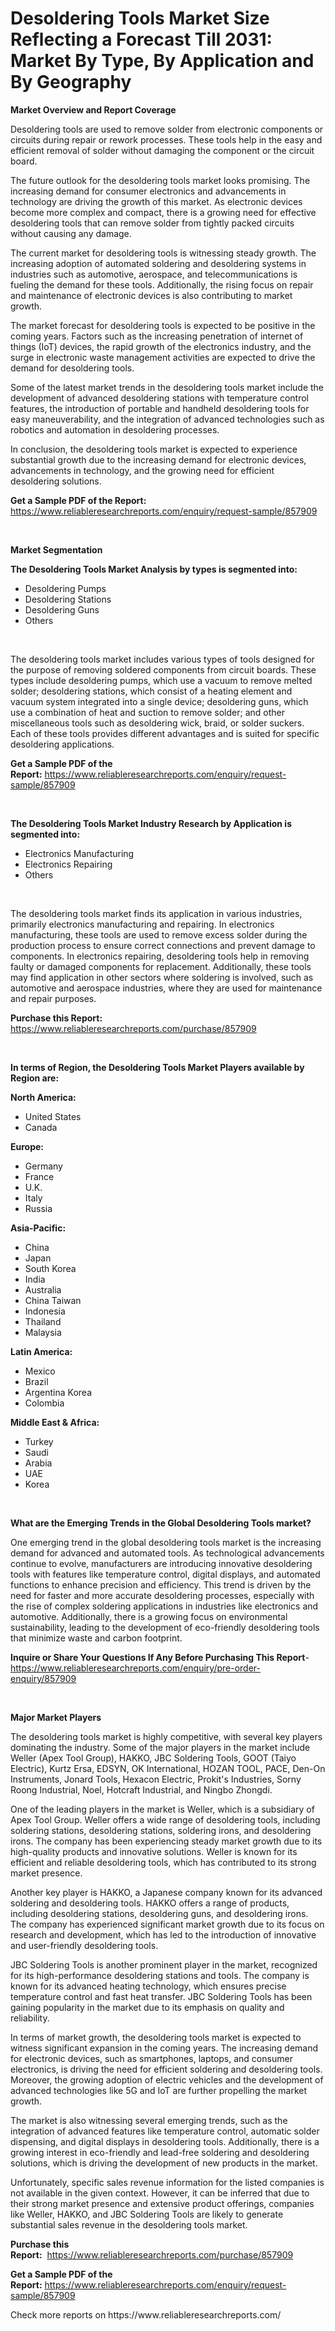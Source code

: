 <p><h1>Desoldering Tools Market Size Reflecting a Forecast Till 2031: Market By Type, By Application and By Geography</h1></p><p><strong>Market Overview and Report Coverage</strong></p>
<p><p>Desoldering tools are used to remove solder from electronic components or circuits during repair or rework processes. These tools help in the easy and efficient removal of solder without damaging the component or the circuit board.</p><p>The future outlook for the desoldering tools market looks promising. The increasing demand for consumer electronics and advancements in technology are driving the growth of this market. As electronic devices become more complex and compact, there is a growing need for effective desoldering tools that can remove solder from tightly packed circuits without causing any damage.</p><p>The current market for desoldering tools is witnessing steady growth. The increasing adoption of automated soldering and desoldering systems in industries such as automotive, aerospace, and telecommunications is fueling the demand for these tools. Additionally, the rising focus on repair and maintenance of electronic devices is also contributing to market growth.</p><p>The market forecast for desoldering tools is expected to be positive in the coming years. Factors such as the increasing penetration of internet of things (IoT) devices, the rapid growth of the electronics industry, and the surge in electronic waste management activities are expected to drive the demand for desoldering tools.</p><p>Some of the latest market trends in the desoldering tools market include the development of advanced desoldering stations with temperature control features, the introduction of portable and handheld desoldering tools for easy maneuverability, and the integration of advanced technologies such as robotics and automation in desoldering processes.</p><p>In conclusion, the desoldering tools market is expected to experience substantial growth due to the increasing demand for electronic devices, advancements in technology, and the growing need for efficient desoldering solutions.</p></p>
<p><strong>Get a Sample PDF of the Report:</strong> <a href="https://www.reliableresearchreports.com/enquiry/request-sample/857909">https://www.reliableresearchreports.com/enquiry/request-sample/857909</a></p>
<p>&nbsp;</p>
<p><strong>Market Segmentation</strong></p>
<p><strong>The Desoldering Tools Market Analysis by types is segmented into:</strong></p>
<p><ul><li>Desoldering Pumps</li><li>Desoldering Stations</li><li>Desoldering Guns</li><li>Others</li></ul></p>
<p>&nbsp;</p>
<p><p>The desoldering tools market includes various types of tools designed for the purpose of removing soldered components from circuit boards. These types include desoldering pumps, which use a vacuum to remove melted solder; desoldering stations, which consist of a heating element and vacuum system integrated into a single device; desoldering guns, which use a combination of heat and suction to remove solder; and other miscellaneous tools such as desoldering wick, braid, or solder suckers. Each of these tools provides different advantages and is suited for specific desoldering applications.</p></p>
<p><strong>Get a Sample PDF of the Report:</strong>&nbsp;<a href="https://www.reliableresearchreports.com/enquiry/request-sample/857909">https://www.reliableresearchreports.com/enquiry/request-sample/857909</a></p>
<p>&nbsp;</p>
<p><strong>The Desoldering Tools Market Industry Research by Application is segmented into:</strong></p>
<p><ul><li>Electronics Manufacturing</li><li>Electronics Repairing</li><li>Others</li></ul></p>
<p>&nbsp;</p>
<p><p>The desoldering tools market finds its application in various industries, primarily electronics manufacturing and repairing. In electronics manufacturing, these tools are used to remove excess solder during the production process to ensure correct connections and prevent damage to components. In electronics repairing, desoldering tools help in removing faulty or damaged components for replacement. Additionally, these tools may find application in other sectors where soldering is involved, such as automotive and aerospace industries, where they are used for maintenance and repair purposes.</p></p>
<p><strong>Purchase this Report:</strong>&nbsp; <a href="https://www.reliableresearchreports.com/purchase/857909">https://www.reliableresearchreports.com/purchase/857909</a></p>
<p>&nbsp;</p>
<p><strong>In terms of Region, the Desoldering Tools Market Players available by Region are:</strong></p>
<p>
    <p> <strong> North America: </strong>
        <ul>
            <li>United States</li>
            <li>Canada</li>
        </ul>
        </p> 
    <p> <strong> Europe: </strong>
        <ul>
            <li>Germany</li>
            <li>France</li>
            <li>U.K.</li>
            <li>Italy</li>
            <li>Russia</li>
        </ul>
        </p> 
    <p> <strong> Asia-Pacific: </strong>
        <ul>
            <li>China</li>
            <li>Japan</li>
            <li>South Korea</li>
            <li>India</li>
            <li>Australia</li>
            <li>China Taiwan</li>
            <li>Indonesia</li>
            <li>Thailand</li>
            <li>Malaysia</li>
        </ul>
        </p> 
    <p> <strong> Latin America: </strong>
        <ul>
            <li>Mexico</li>
            <li>Brazil</li>
            <li>Argentina Korea</li>
            <li>Colombia</li>
        </ul>
        </p> 
    <p> <strong> Middle East & Africa: </strong>
        <ul>
            <li>Turkey</li>
            <li>Saudi</li>
            <li>Arabia</li>
            <li>UAE</li>
            <li>Korea</li>
        </ul>
    </p>
    </p>
<p>&nbsp;</p>
<p><strong>What are the Emerging Trends in the Global Desoldering Tools market?</strong></p>
<p><p>One emerging trend in the global desoldering tools market is the increasing demand for advanced and automated tools. As technological advancements continue to evolve, manufacturers are introducing innovative desoldering tools with features like temperature control, digital displays, and automated functions to enhance precision and efficiency. This trend is driven by the need for faster and more accurate desoldering processes, especially with the rise of complex soldering applications in industries like electronics and automotive. Additionally, there is a growing focus on environmental sustainability, leading to the development of eco-friendly desoldering tools that minimize waste and carbon footprint.</p></p>
<p><strong>Inquire or Share Your Questions If Any Before Purchasing This Report</strong>- <a href="https://www.reliableresearchreports.com/enquiry/pre-order-enquiry/857909">https://www.reliableresearchreports.com/enquiry/pre-order-enquiry/857909</a></p>
<p>&nbsp;</p>
<p><strong>Major Market Players</strong></p>
<p><p>The desoldering tools market is highly competitive, with several key players dominating the industry. Some of the major players in the market include Weller (Apex Tool Group), HAKKO, JBC Soldering Tools, GOOT (Taiyo Electric), Kurtz Ersa, EDSYN, OK International, HOZAN TOOL, PACE, Den-On Instruments, Jonard Tools, Hexacon Electric, Prokit's Industries, Sorny Roong Industrial, Noel, Hotcraft Industrial, and Ningbo Zhongdi.</p><p>One of the leading players in the market is Weller, which is a subsidiary of Apex Tool Group. Weller offers a wide range of desoldering tools, including soldering stations, desoldering stations, soldering irons, and desoldering irons. The company has been experiencing steady market growth due to its high-quality products and innovative solutions. Weller is known for its efficient and reliable desoldering tools, which has contributed to its strong market presence.</p><p>Another key player is HAKKO, a Japanese company known for its advanced soldering and desoldering tools. HAKKO offers a range of products, including desoldering stations, desoldering guns, and desoldering irons. The company has experienced significant market growth due to its focus on research and development, which has led to the introduction of innovative and user-friendly desoldering tools.</p><p>JBC Soldering Tools is another prominent player in the market, recognized for its high-performance desoldering stations and tools. The company is known for its advanced heating technology, which ensures precise temperature control and fast heat transfer. JBC Soldering Tools has been gaining popularity in the market due to its emphasis on quality and reliability.</p><p>In terms of market growth, the desoldering tools market is expected to witness significant expansion in the coming years. The increasing demand for electronic devices, such as smartphones, laptops, and consumer electronics, is driving the need for efficient soldering and desoldering tools. Moreover, the growing adoption of electric vehicles and the development of advanced technologies like 5G and IoT are further propelling the market growth.</p><p>The market is also witnessing several emerging trends, such as the integration of advanced features like temperature control, automatic solder dispensing, and digital displays in desoldering tools. Additionally, there is a growing interest in eco-friendly and lead-free soldering and desoldering solutions, which is driving the development of new products in the market.</p><p>Unfortunately, specific sales revenue information for the listed companies is not available in the given context. However, it can be inferred that due to their strong market presence and extensive product offerings, companies like Weller, HAKKO, and JBC Soldering Tools are likely to generate substantial sales revenue in the desoldering tools market.</p></p>
<p><strong>Purchase this Report:</strong>&nbsp;&nbsp;<a href="https://www.reliableresearchreports.com/purchase/857909">https://www.reliableresearchreports.com/purchase/857909</a></p>
<p></p>
<p><strong>Get a Sample PDF of the Report:</strong>&nbsp;<a href="https://www.reliableresearchreports.com/enquiry/request-sample/857909">https://www.reliableresearchreports.com/enquiry/request-sample/857909</a></p>
<p>Check more reports on https://www.reliableresearchreports.com/</p>